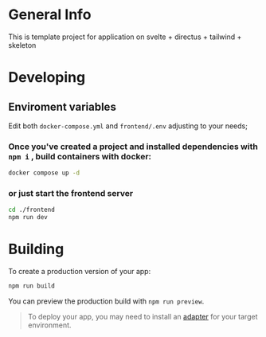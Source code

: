 # General Info

This is template project for application on svelte + directus + tailwind + skeleton

# Developing

## Enviroment variables

Edit both `docker-compose.yml` and `frontend/.env` adjusting to your needs;

### Once you've created a project and installed dependencies with `npm i` , build containers with docker:

```sh
docker compose up -d
```

### or just start the frontend server

```sh
cd ./frontend
npm run dev
```

# Building

To create a production version of your app:

```sh
npm run build
```

You can preview the production build with `npm run preview`.

> To deploy your app, you may need to install an [adapter](https://svelte.dev/docs/kit/adapters) for your target environment.
